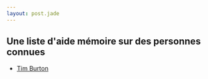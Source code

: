 ```yaml
---
layout: post.jade
---
```


## Une liste d'aide mémoire sur des personnes connues

- [Tim Burton](tim-burton.html)
